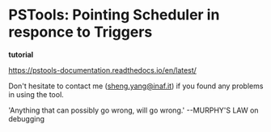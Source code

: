 # PSTools: Pointing Scheduler in responce to Triggers

**tutorial**

https://pstools-documentation.readthedocs.io/en/latest/

Don't hesitate to contact me (sheng.yang@inaf.it) if you found any problems in using the tool. 

'Anything that can possibly go wrong, will go wrong.'
--MURPHY'S LAW on debugging
